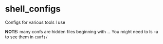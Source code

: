 # shell_configs

Configs for various tools I use

**NOTE:** many confs are hidden files beginning with `.`. You might need to ls -a to see them in `confs/`

